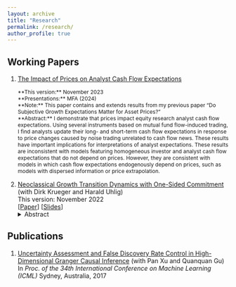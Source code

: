 ```yaml
---
layout: archive
title: "Research"
permalink: /research/
author_profile: true
---
```


## Working Papers
1. [The Impact of Prices on Analyst Cash Flow Expectations](https://papers.ssrn.com/sol3/papers.cfm?abstract_id=4443349)    

   <p style="font-size: 12px;margin-bottom: 0;margin-top: 0;">**This version:** November 2023 </p>
   <p style="font-size: 12px;margin-bottom: 0;margin-top: 0;">**Presentations:** MFA (2024)</p>
   <p style="font-size: 12px;margin-bottom: 0;margin-top: 0;">**Note:** This paper contains and extends results from my previous paper “Do Subjective Growth Expectations Matter for Asset Prices?”</p>
   <p style="font-size: 12px;margin-bottom: 0;margin-top: 0;">**Abstract:** I demonstrate that prices impact equity research analyst cash flow expectations. Using several instruments based on mutual fund flow-induced trading, I find analysts update their long- and short-term cash flow expectations in response to price changes caused by noise trading unrelated to cash flow news. These results have important implications for interpretations of analyst expectations. These results are inconsistent with models featuring homogeneous investor and analyst cash flow expectations that do not depend on prices. However, they are consistent with models in which cash flow expectations endogenously depend on prices, such as models with dispersed information or price extrapolation.</p>

<!---    
   <span style="font-size: 12px;">
      <details><summary>Abstract</summary>
      This paper characterizes the transition dynamics of a continuous-time neoclassical production economy with capital accumulation in which households face idiosyncratic income risk. Insurance companies operating in perfectly competitive markets offer long-term insurance contracts and can commit to future contractual obligations, whereas households cannot. Therefore the equilibrium features imperfect insurance and a non-degenerate cross-sectional consumption distribution. When household labor productivity takes two values, one of which is zero, and the utility function is logarithmic, we show that the transition dynamics induced by unexpected positive or negative technology shocks, including the evolution of the consumption distribution, can be calculated in closed form, as long as the initial deviation from the steady state is not too large. This is in contrast to both the standard representative agent neoclassical growth model as well as Bewley (1986) style models with uninsurable idiosyncratic income risk.  Thus the paper provides an analytically tractable alternative to the standard incomplete markets general equilibrium model developed in Aiyagari (1994) by retaining its physical structure, but substituting the assumed incomplete asset markets structure with one in which limits to consumption insurance emerge endogenously, as in the macroeconomic literature on limited commitment.
      </details>
   </span> --->


2. [Neoclassical Growth Transition Dynamics with One-Sided Commitment](../files/Krueger_Li_Uhlig_paper.pdf) (with Dirk Krueger and Harald Uhlig)  
   This version: November 2022  
   \[[Paper](../files/Krueger_Li_Uhlig_paper.pdf)\] \[[Slides](../files/Krueger_Li_Uhlig_slides.pdf)\]
   <details><summary>Abstract</summary>
   This paper characterizes the transition dynamics of a continuous-time neoclassical production economy with capital accumulation in which households face idiosyncratic income risk. Insurance companies operating in perfectly competitive markets offer long-term insurance contracts and can commit to future contractual obligations, whereas households cannot. Therefore the equilibrium features imperfect insurance and a non-degenerate cross-sectional consumption distribution. When household labor productivity takes two values, one of which is zero, and the utility function is logarithmic, we show that the transition dynamics induced by unexpected positive or negative technology shocks, including the evolution of the consumption distribution, can be calculated in closed form, as long as the initial deviation from the steady state is not too large. This is in contrast to both the standard representative agent neoclassical growth model as well as Bewley (1986) style models with uninsurable idiosyncratic income risk.  Thus the paper provides an analytically tractable alternative to the standard incomplete markets general equilibrium model developed in Aiyagari (1994) by retaining its physical structure, but substituting the assumed incomplete asset markets structure with one in which limits to consumption insurance emerge endogenously, as in the macroeconomic literature on limited commitment.
   </details>



## Publications
1. [Uncertainty Assessment and False Discovery Rate Control in High-Dimensional Granger Causal Inference](http://proceedings.mlr.press/v70/chaudhry17a) (with Pan Xu and Quanquan Gu)  
   In *Proc. of the 34th International Conference on Machine Learning (ICML)* Sydney, Australia, 2017
